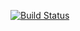 [![Build Status](https://travis-ci.org/bkeifer/indybot.svg?branch=master)](https://travis-ci.org/bkeifer/indybot)
